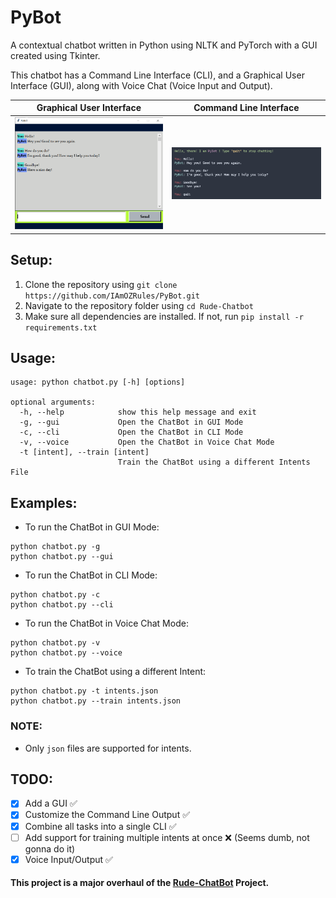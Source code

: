 # PyBot
A contextual chatbot written in Python using NLTK and PyTorch with a GUI created using Tkinter.

This chatbot has a Command Line Interface (CLI), and a Graphical User Interface (GUI), along with Voice Chat (Voice Input and Output).


| **Graphical User Interface**      | **Command Line Interface**      |
|------------|-------------|
|<img width="500" src="https://raw.githubusercontent.com/IAmOZRules/PyBot/master/images/gui.png?raw=true" />|<img width="500"  src="https://raw.githubusercontent.com/IAmOZRules/PyBot/master/images/cli.png?raw=true" />|

## Setup:
1. Clone the repository using ```git clone https://github.com/IAmOZRules/PyBot.git```
2. Navigate to the repository folder using ```cd Rude-Chatbot```
3. Make sure all dependencies are installed.
 If not, run ```pip install -r requirements.txt```

## Usage:

```
usage: python chatbot.py [-h] [options]

optional arguments:
  -h, --help            show this help message and exit
  -g, --gui             Open the ChatBot in GUI Mode
  -c, --cli             Open the ChatBot in CLI Mode
  -v, --voice           Open the ChatBot in Voice Chat Mode
  -t [intent], --train [intent]
                        Train the ChatBot using a different Intents File
```

## Examples:
- To run the ChatBot in GUI Mode:
```
python chatbot.py -g
python chatbot.py --gui
```
- To run the ChatBot in CLI Mode:
```
python chatbot.py -c
python chatbot.py --cli
```
- To run the ChatBot in Voice Chat Mode:
```
python chatbot.py -v
python chatbot.py --voice
```
- To train the ChatBot using a different Intent:
```
python chatbot.py -t intents.json
python chatbot.py --train intents.json
```

### NOTE:
- Only ```json``` files are supported for intents.

## TODO:
- [x] Add a GUI ✅
- [x] Customize the Command Line Output ✅
- [x] Combine all tasks into a single CLI ✅
- [ ] Add support for training multiple intents at once ❌ (Seems dumb, not gonna do it)
- [x] Voice Input/Output ✅

#### This project is a major overhaul of the [Rude-ChatBot](https://github.com/IAmOZRules/Rude-Chatbot) Project.
